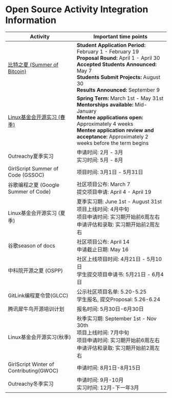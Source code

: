 # Open Source Activity Integration Information

| Activity | Important time points |
| --- | --- |
| [比特之夏 (Summer of Bitcoin) ](https://www.summerofbitcoin.org/)| **Student Application Period:** February 1 - February 19 <br> **Proposal Round:** April 1 - April 30 <br> **Accepted Students Announced:** May 7 <br> **Students Submit Projects:** August 30 <br> **Results Announced:** September 9 |
| [Linux基金会开源实习 (春季)](https://docs.linuxfoundation.org/lfx/mentorship/mentorship-program-timelines) | **Spring Term:** March 1st - May 31st <br> **Mentorships available:** Mid-January <br> **Mentee applications open:** Approximately 4 weeks <br> **Mentee application review and acceptance:** Approximately 2 weeks before the term begins |
| Outreachy夏季实习 | 申请时间: 2月 - 3月 <br> 实习时间: 5月 - 8月 |
| GirlScript Summer of Code (GSSOC) | 项目时间: 3月1日 - 5月31日 |
| 谷歌编程之夏 (Google Summer of Code) | 社区项目公布: March 7 <br> 提交项目申请: April 4 - April 19 |
| Linux基金会开源实习 (夏季) | 夏季实习期: June 1st - August 31st <br> 项目上线时间: 4月中旬 <br> 项目申请时间: 实习期开始前6周左右 <br> 申请评估和录取: 实习期开始前2周左右 |
| 谷歌season of docs | 社区项目公布: April 14 <br> 申请截止日期: May 16 |
| 中科院开源之夏 (OSPP) | 社区上线项目时间: 4月21日 - 5月10日 <br> 学生提交项目申请书: 5月21日 - 6月4日 |
| GitLink编程夏令营(GLCC) | 公示社区项目名单: 5.20-5.25 <br> 学生报名, 提交Proposal: 5.26-6.24 |
| 腾讯犀牛鸟开源培训计划 | 报名时间: 5月30日-6月30日 |
| Linux基金会开源实习(秋季) | 秋季实习期: September 1st - Nov 30th <br> 项目上线时间: 7月中旬 <br> 项目申请时间: 实习期开始前6周左右 <br> 申请评估和录取: 实习期开始前2周左右 |
| GirlScript Winter of Contributing(GWOC) | 申请时间: 8月1日-8月15日 |
| Outreachy冬季实习 | 申请时间: 9月-10月 <br> 实习时间: 12月-下一年3月 |

